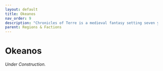 ```yaml
---
layout: default
title: Okeanos
nav_order: 9
description: "Chronicles of Terre is a medieval fantasy setting seven years in the writing, currently for dungeons & dragons 5th edition."
parent: Regions & Factions
---
```


# Okeanos

*Under Construction.*